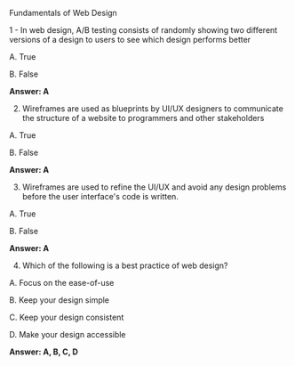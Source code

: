 
Fundamentals of Web Design

1 - In web design, A/B testing consists of randomly showing two different versions of a design to users to see which design performs better

A. True

B. False

**Answer: A**

2. Wireframes are used as blueprints by UI/UX designers to communicate the structure of a website to programmers and other stakeholders

A. True

B. False

**Answer: A**

3. Wireframes are used to refine the UI/UX and avoid any design problems before the user interface's code is written.

A. True

B. False

**Answer: A**

4. Which of the following is a best practice of web design?

A. Focus on the ease-of-use

B. Keep your design simple

C. Keep your design consistent

D. Make your design accessible

**Answer: A, B, C, D**
